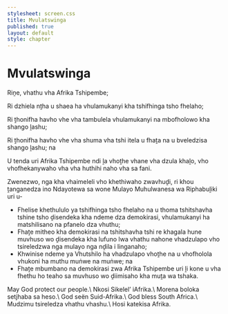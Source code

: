 ```yaml
---
stylesheet: screen.css
title: Mvulatswinga
published: true
layout: default
style: chapter
---
```


# Mvulatswinga

Riṋe, vhathu vha Afrika Tshipembe;

Ri dzhiela nṱha u shaea ha vhulamukanyi kha tshifhinga tsho fhelaho; 

Ri ṱhonifha havho vhe vha tambulela vhulamukanyi na mbofholowo kha shango ḽashu;

Ri ṱhonifha havho vhe vha shuma vha tshi itela u fhaṱa na u bveledzisa shango ḽashu; na

U tenda uri Afrika Tshipembe ndi ḽa vhoṱhe vhane vha dzula khaḽo, vho vhofhekanywaho vha vha huthihi naho vha sa fani.

Zwenezwo, nga kha vhaimeleli vho khethiwaho zwavhuḓi, ri khou ṱanganedza ino Ndayotewa sa wone Mulayo Muhulwanesa wa Riphabuḽiki uri u-

*	Fhelise khethululo ya tshifhinga tsho fhelaho na u thoma tshitshavha tshine tsho ḓisendeka kha ndeme dza demokirasi, vhulamukanyi ha matshilisano na pfanelo dza vhuthu;
*	Fhaṱe mitheo kha demokirasi na tshitshavha tshi re khagala hune muvhuso wo ḓisendeka kha lufuno lwa vhathu nahone vhadzulapo vho tsireledzwa nga mulayo nga nḓila i linganaho;
*	Khwinise ndeme ya Vhutshilo ha vhadzulapo vhoṱhe na u vhofholola vhukoni ha muthu muṅwe na muṅwe; na
*	Fhaṱe mbumbano na demokirasi zwa Afrika Tshipembe uri ḽi kone u vha fhethu ho teaho sa muvhuso wo ḓiimisaho kha muṱa wa tshaka.

May God protect our people.\\
Nkosi Sikelel’ iAfrika.\\
Morena boloka setjhaba sa heso.\\
God seën Suid-Afrika.\\
God bless South Africa.\\
Mudzimu tsireledza vhathu vhashu.\\
Hosi katekisa Afrika.

